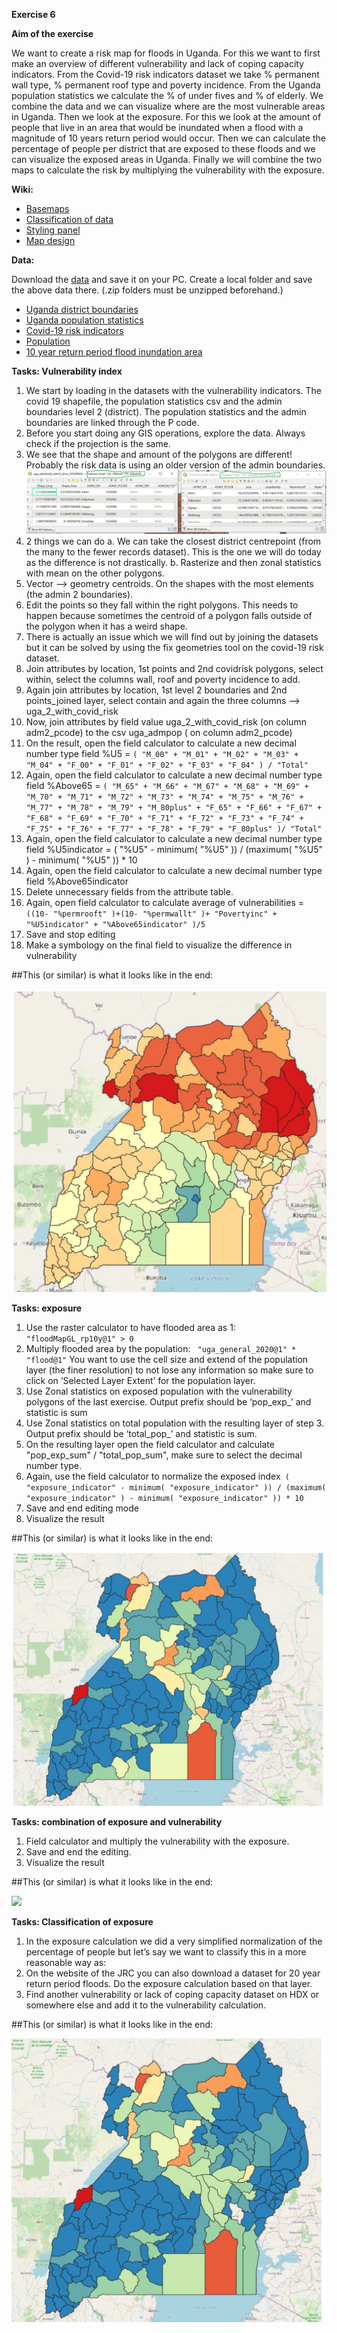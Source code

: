 **Exercise 6**


**Aim of the exercise**

We want to create a risk map for floods in Uganda. For this we want to first make an overview of different vulnerability and lack of coping capacity indicators. From the Covid-19 risk indicators dataset we take % permanent wall type, % permanent roof type and poverty incidence. From the Uganda population statistics we calculate the % of under fives and % of elderly. We combine the data and we can visualize where are the most vulnerable areas in Uganda.
Then we look at the exposure. For this we look at the amount of people that live in an area that would be inundated when a flood with a magnitude of 10 years return period would occur. Then we can calculate the percentage of people per district that are exposed to these floods and we can visualize the exposed areas in Uganda.
Finally we will combine the two maps to calculate the risk by multiplying the vulnerability with the exposure.

**Wiki:**

- [Basemaps](https://gitlab.com/Alec-SE/gis-in-anticipatory-humanitarian-action/-/wikis/basemaps)
- [Classification of data](https://gitlab.com/Alec-SE/gis-in-anticipatory-humanitarian-action/-/wikis/Classification-of-data)
- [Styling panel](https://gitlab.com/Alec-SE/gis-in-anticipatory-humanitarian-action/-/wikis/Styling-panel)
- [Map design](https://gitlab.com/Alec-SE/gis-in-anticipatory-humanitarian-action/-/wikis/map-design)


**Data:**

Download the [data]() and save it on your PC. Create a local folder and save the above data there. (.zip folders must be unzipped beforehand.)


- [Uganda district boundaries](https://data.humdata.org/dataset/uganda-administrative-boundaries-admin-1-admin-3) 
- [Uganda population statistics](https://data.humdata.org/dataset/uganda-administrative-level-population-statistics#)
- [Covid-19 risk indicators](https://data.humdata.org/dataset/covid19_risk_index)
- [Population](https://data.humdata.org/dataset/highresolutionpopulationdensitymaps-uga)
- [10 year return period flood inundation area](https://data.jrc.ec.europa.eu/dataset/jrc-floods-floodmapgl_rp10y-tif)


**Tasks: Vulnerability index**
1. We start by loading in the datasets with the vulnerability indicators. The covid 19 shapefile, the population statistics csv and the admin boundaries level 2 (district). The population statistics and the admin boundaries are linked through the P code.
2. Before you start doing any GIS operations, explore the data. Always check if the projection is the same.
3. We see that the shape and amount of the polygons are different! Probably the risk data is using an older version of the admin boundaries.
![](Admin_table.png) 
4. 2 things we can do
	a. We can take the closest district centrepoint (from the many to the fewer records dataset). This is the one we will do today as the difference is not drastically.
	b. Rasterize and then zonal statistics with mean on the other polygons.
5. Vector --> geometry centroids. On the shapes with the most elements (the admin 2 boundaries).
6. Edit the points so they fall within the right polygons. This needs to happen because sometimes the centroid of a polygon falls outside of the polygon when it has a weird shape.
7. There is actually an issue which we will find out by joining the datasets but it can be solved by using the fix geometries tool on the covid-19 risk dataset.
8. Join attributes by location, 1st points and 2nd covidrisk polygons, select within, select the columns wall, roof and poverty incidence to add.
9. Again join attributes by location, 1st level 2 boundaries and 2nd points_joined layer, select contain and again the three columns --> uga_2_with_covid_risk
10. Now, join attributes by field value uga_2_with_covid_risk (on column adm2_pcode) to the csv uga_admpop ( on column adm2_pcode)
11. On the result, open the field calculator to calculate a new decimal number type field %U5 = 
`( "M_00" + "M_01" + "M_02" + "M_03" + "M_04" + "F_00" + "F_01" + "F_02" + "F_03" + "F_04" ) / "Total"`
12. Again, open the field calculator to calculate a new decimal number type field %Above65 =
`( "M_65" + "M_66" + "M_67" + "M_68" + "M_69" + "M_70" + "M_71" + "M_72" + "M_73" + "M_74" + "M_75" + "M_76" + "M_77" + "M_78" + "M_79" + "M_80plus" + "F_65" + "F_66" + "F_67" + "F_68" + "F_69" + "F_70" + "F_71" + "F_72" + "F_73" + "F_74" + "F_75" + "F_76" + "F_77" + "F_78" + "F_79" + "F_80plus" )/ "Total"`  
13. Again, open the field calculator to calculate a new decimal number type field %U5indicator = ( "%U5" - minimum( "%U5" )) / (maximum( "%U5" ) - minimum( "%U5" )) * 10
14. Again, open the field calculator to calculate a new decimal number type field %Above65indicator
15. Delete unnecessary fields from the attribute table.
16. Again, open field calculator to calculate average of vulnerabilities = `((10- "%permrooft" )+(10- "%permwallt" )+ "Povertyinc" + "%U5indicator" + "%Above65indicator" )/5` 
17. Save and stop editing
18. Make a symbology on the final field to visualize the difference in vulnerability

##This (or similar) is what it looks like in the end:

![](Vulnerability_index.png) 

**Tasks: exposure**
1. Use the raster calculator to have flooded area as 1: `"floodMapGL_rp10y@1" > 0`
2. Multiply flooded area by the population: ` "uga_general_2020@1" * "flood@1"` You want to use the cell size and extend of the population layer (the finer resolution) to not lose any information so make sure to click on ‘Selected Layer Extent’ for the population layer.
3. Use Zonal statistics on exposed population with the vulnerability polygons of the last exercise. Output prefix should be ‘pop_exp_’ and statistic is sum
4. Use Zonal statistics on total population with the resulting layer of step 3. Output prefix should be ‘total_pop_’ and statistic is sum.
5. On the resulting layer open the field calculator and calculate "pop_exp_sum" / "total_pop_sum", make sure to select the decimal number type.
6. Again, use the field calculator to normalize the exposed index` ( "exposure_indicator" - minimum( "exposure_indicator" )) / (maximum( "exposure_indicator" ) - minimum( "exposure_indicator" )) * 10`
7. Save and end editing mode
8. Visualize the result

##This (or similar) is what it looks like in the end:

![](exposure_index.png) 

**Tasks: combination of exposure and vulnerability**
1. Field calculator and multiply the vulnerability with the exposure.
2. Save and end the editing.
3. Visualize the result

##This (or similar) is what it looks like in the end:

![](Exercise_2.png) 

**Tasks: Classification of exposure**
1. In the exposure calculation we did a very simplified normalization of the percentage of people but let’s say we want to classify this in a more reasonable way as:
2. On the website of the JRC you can also download a dataset for 20 year return period floods. Do the exposure calculation based on that layer.
3. Find another vulnerability or lack of coping capacity dataset on HDX or somewhere else and add it to the vulnerability calculation.

##This (or similar) is what it looks like in the end:

![](combination_exposure_vulnerability.png) 
